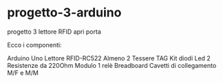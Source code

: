 # progetto-3-arduino
progetto 3 lettore RFID apri porta

Ecco i componenti:

Arduino Uno
Lettore RFID-RC522
Almeno 2 Tessere TAG
Kit diodi Led
2 Resistenze da 220Ohm
Modulo 1 relè
Breadboard
Cavetti di collegamento M/F e M/M
